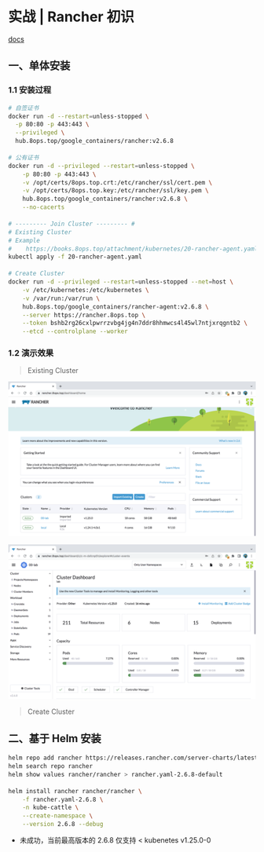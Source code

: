 # 实战 | Rancher 初识

[docs](https://docs.rancher.cn)



## 一、单体安装

### 1.1 安装过程

```bash
# 自签证书
docker run -d --restart=unless-stopped \
  -p 80:80 -p 443:443 \
  --privileged \
  hub.8ops.top/google_containers/rancher:v2.6.8 

# 公有证书
docker run -d --privileged --restart=unless-stopped \
    -p 80:80 -p 443:443 \
    -v /opt/certs/8ops.top.crt:/etc/rancher/ssl/cert.pem \
    -v /opt/certs/8ops.top.key:/etc/rancher/ssl/key.pem \
    hub.8ops.top/google_containers/rancher:v2.6.8 \
    --no-cacerts

# --------- Join Cluster --------- #
# Existing Cluster
# Example
#    https://books.8ops.top/attachment/kubernetes/20-rancher-agent.yaml
kubectl apply -f 20-rancher-agent.yaml

# Create Cluster
docker run -d --privileged --restart=unless-stopped --net=host \
    -v /etc/kubernetes:/etc/kubernetes \
    -v /var/run:/var/run \
    hub.8ops.top/google_containers/rancher-agent:v2.6.8 \
    --server https://rancher.8ops.top \
    --token bshb2rg26cxlpwrrzvbg4jg4n7ddr8hhmwcs4l45wl7ntjxrqgntb2 \
    --etcd --controlplane --worker
```





### 1.2 演示效果

> Existing Cluster

![external kubernetes's cluster](../images/rancher/external-kubernetes-cluster.png)

![view](../images/rancher/view.png)



> Create Cluster



## 二、基于 Helm 安装



```bash
helm repo add rancher https://releases.rancher.com/server-charts/latest
helm search repo rancher
helm show values rancher/rancher > rancher.yaml-2.6.8-default

helm install rancher rancher/rancher \
    -f rancher.yaml-2.6.8 \
    -n kube-cattle \
    --create-namespace \
    --version 2.6.8 --debug
```

- 未成功，当前最高版本的 2.6.8 仅支持 < kubenetes v1.25.0-0
